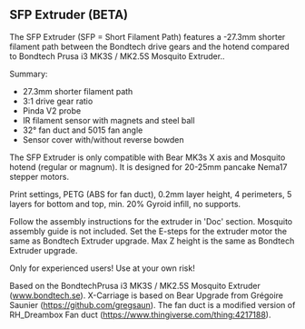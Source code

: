## SFP Extruder (BETA)

The SFP Extruder (SFP = Short Filament Path) features a -27.3mm shorter filament path between the Bondtech drive gears and the hotend compared to Bondtech Prusa i3 MK3S / MK2.5S Mosquito Extruder..

Summary:
- 27.3mm shorter filament path 
- 3:1 drive gear ratio 
- Pinda V2 probe
- IR filament sensor with magnets and steel ball
- 32° fan duct and 5015 fan angle
- Sensor cover with/without reverse bowden

The SFP Extruder is only compatible with Bear MK3s X axis and Mosquito hotend (regular or magnum).
It is designed for 20-25mm pancake Nema17 stepper motors.

Print settings, PETG (ABS for fan duct), 0.2mm layer height, 4 perimeters, 5 layers for bottom and top, min. 20% Gyroid infill, no supports.

Follow the assembly instructions for the extruder in 'Doc' section. Mosquito assembly guide is not included. Set the E-steps for the extruder motor the same as Bondtech Extruder upgrade.
Max Z height is the same as Bondtech Extruder upgrade.

Only for experienced users! Use at your own risk!


Based on the BondtechPrusa i3 MK3S / MK2.5S Mosquito Extruder  (www.bondtech.se).
X-Carriage is based on Bear Upgrade from Grégoire Saunier (https://github.com/gregsaun).
The fan duct is a modified version of RH_Dreambox Fan duct (https://www.thingiverse.com/thing:4217188).
